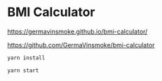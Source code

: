 # BMI Calculator

<https://germavinsmoke.github.io/bmi-calculator/>

<https://github.com/GermaVinsmoke/bmi-calculator>

```bash
yarn install

yarn start
```

